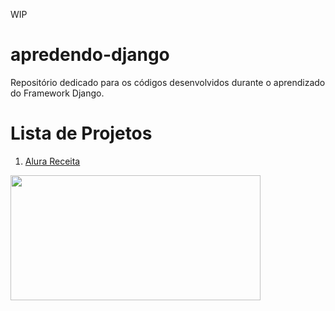 WIP

# apredendo-django
 Repositório dedicado para os códigos desenvolvidos durante o aprendizado do Framework Django.

# Lista de Projetos

1. [Alura Receita](https://github.com/Jefferson472/apredendo-django/tree/main/alurareceita)
<img src="docs\alura_receita_tour.gif" width="400" height="200"/>
